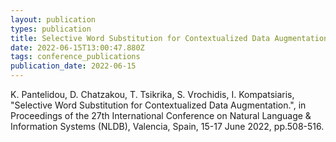 ```yaml
---
layout: publication
types: publication
title: Selective Word Substitution for Contextualized Data Augmentation
date: 2022-06-15T13:00:47.880Z
tags: conference_publications
publication_date: 2022-06-15
---
```

K. Pantelidou, D. Chatzakou, T. Tsikrika, S. Vrochidis, I. Kompatsiaris, "Selective Word Substitution for Contextualized Data Augmentation.", in Proceedings of the 27th International Conference on Natural Language & Information Systems (NLDB), Valencia, Spain, 15-17 June 2022, pp.508-516.